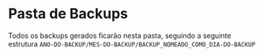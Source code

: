 # Pasta de Backups

Todos os backups gerados ficarão nesta pasta, seguindo a seguinte estrutura `ANO-DO-BACKUP/MES-DO-BACKUP/BACKUP_NOMEADO_COMO_DIA-DO-BACKUP`
